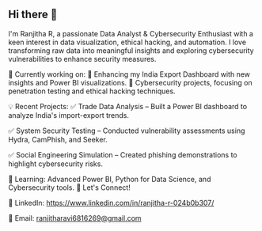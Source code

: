 ## Hi there 👋

I'm Ranjitha R, a passionate Data Analyst & Cybersecurity Enthusiast with a keen interest in data visualization, ethical hacking, and automation. I love transforming raw data into meaningful insights and exploring cybersecurity vulnerabilities to enhance security measures.

🚀 Currently working on:
🔹 Enhancing my India Export Dashboard with new insights and Power BI visualizations.
🔹 Cybersecurity projects, focusing on penetration testing and ethical hacking techniques.

💡 Recent Projects:
✅ Trade Data Analysis – Built a Power BI dashboard to analyze India's import-export trends.

✅ System Security Testing – Conducted vulnerability assessments using Hydra, CamPhish, and Seeker.

✅ Social Engineering Simulation – Created phishing demonstrations to highlight cybersecurity risks.

🌱 Learning: Advanced Power BI, Python for Data Science, and Cybersecurity tools.
🔗 Let's Connect!

💼 LinkedIn: https://www.linkedin.com/in/ranjitha-r-024b0b307/

📧 Email: ranjitharavi6816269@gmail.com
